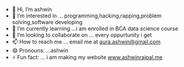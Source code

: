 - 👋 Hi, I’m ashwin
- 👀 I’m interested in ... programming,hacking,rapping,problem solving,software developing
- 🌱 I’m currently learning ...i am enrolled in BCA data science course
- 💞️ I’m looking to collaborate on ... every oppurtunity i get
- 📫 How to reach me ... email me at aura.ashwin@gmail.com
- 😄 Pronouns: ...ashwin 
- ⚡ Fun fact: ... i am making my website www.ashwinrajpal.me

<!---
auraashwin/auraashwin is a ✨ special ✨ repository because its `README.md` (this file) appears on your GitHub profile.
You can click the Preview link to take a look at your changes.
--->
